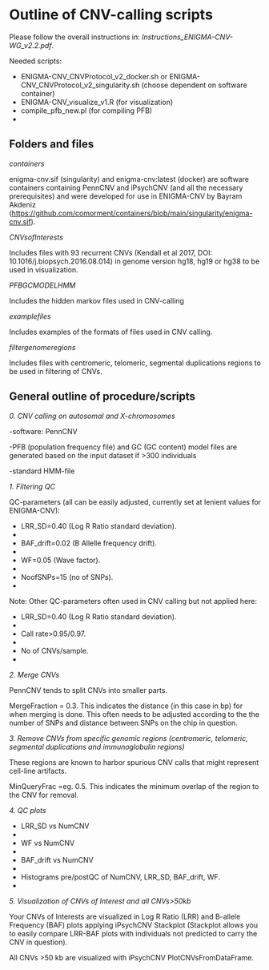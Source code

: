# Outline of CNV-calling scripts

Please follow the overall instructions in: _Instructions_ENIGMA-CNV-WG_v2.2.pdf_.

Needed scripts:
<ul>
<li>ENIGMA-CNV_CNVProtocol_v2_docker.sh or ENIGMA-CNV_CNVProtocol_v2_singularity.sh (choose dependent on software container)<li>
ENIGMA-CNV_visualize_v1.R (for visualization)<li>
compile_pfb_new.pl (for compiling PFB)<li></ul>

## Folders and files

_containers_

enigma-cnv.sif (singularity) and enigma-cnv:latest (docker) are software containers containing PennCNV and iPsychCNV (and all the necessary prerequisites) and were developed for use in ENIGMA-CNV by Bayram Akdeniz  (https://github.com/comorment/containers/blob/main/singularity/enigma-cnv.sif).

_CNVsofInterests_

Includes files with 93 recurrent CNVs (Kendall et al 2017,  DOI: 10.1016/j.biopsych.2016.08.014) in genome version hg18, hg19 or hg38 to be used in visualization.

_PFBGCMODELHMM_

Includes the hidden markov files used in CNV-calling

_examplefiles_

Includes examples of the formats of files used in CNV calling.

_filtergenomeregions_

Includes files with centromeric, telomeric, segmental duplications regions to be used in filtering of CNVs.

## General outline of procedure/scripts

_0. CNV calling on autosomal and X-chromosomes_

-software: PennCNV

-PFB (population frequency file) and GC (GC content) model files are generated based on the input dataset if >300 individuals

-standard HMM-file

_1. Filtering QC_

QC-parameters (all can be easily adjusted, currently set at lenient values for ENIGMA-CNV):
<ul><li>LRR_SD=0.40 (Log R Ratio standard deviation).<li>
<li>BAF_drift=0.02 (B Allelle frequency drift).<li>
<li>WF=0.05 (Wave factor).<li>
<li>NoofSNPs=15 (no of SNPs).<li></ul>

Note: Other QC-parameters often used in CNV calling but not applied here:
<ul><li>LRR_SD=0.40 (Log R Ratio standard deviation).<li>
<li>Call rate>0.95/0.97.<li>
<li>No of CNVs/sample.<li></ul>

_2. Merge CNVs_

PennCNV tends to split CNVs into smaller parts.

MergeFraction = 0.3. This indicates the distance (in this case in bp) for when merging is done. This often needs to be adjusted according to the the number of SNPs and distance between SNPs on the chip in question.

_3. Remove CNVs from specific genomic regions (centromeric, telomeric, segmental duplications and immunoglobulin regions)_

These regions are known to harbor spurious CNV calls that might represent cell-line artifacts.

MinQueryFrac =eg. 0.5. This indicates the minimum overlap of the region to the CNV for removal.

_4. QC plots_

<ul><li>LRR_SD vs NumCNV<li>
<li>WF vs NumCNV<li>
<li>BAF_drift vs NumCNV<li>
<li>Histograms pre/postQC of NumCNV, LRR_SD, BAF_drift, WF.<li></ul>

_5. Visualization of CNVs of Interest and all CNVs>50kb_

Your CNVs of Interests are visualized in Log R Ratio (LRR) and B-allele Frequency (BAF) plots applying iPsychCNV Stackplot (Stackplot allows you to easily compare LRR-BAF plots with individuals not predicted to carry the CNV in question).

All CNVs >50 kb are visualized with iPsychCNV PlotCNVsFromDataFrame.
